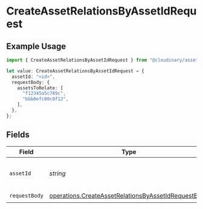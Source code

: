 # CreateAssetRelationsByAssetIdRequest

## Example Usage

```typescript
import { CreateAssetRelationsByAssetIdRequest } from "@cloudinary/assets/models/operations";

let value: CreateAssetRelationsByAssetIdRequest = {
  assetId: "<id>",
  requestBody: {
    assetsToRelate: [
      "f12345a5c789c",
      "bbb0efc00c0f12",
    ],
  },
};
```

## Fields

| Field                                                                                                                      | Type                                                                                                                       | Required                                                                                                                   | Description                                                                                                                |
| -------------------------------------------------------------------------------------------------------------------------- | -------------------------------------------------------------------------------------------------------------------------- | -------------------------------------------------------------------------------------------------------------------------- | -------------------------------------------------------------------------------------------------------------------------- |
| `assetId`                                                                                                                  | *string*                                                                                                                   | :heavy_check_mark:                                                                                                         | The asset ID of the asset to update.                                                                                       |
| `requestBody`                                                                                                              | [operations.CreateAssetRelationsByAssetIdRequestBody](../../models/operations/createassetrelationsbyassetidrequestbody.md) | :heavy_check_mark:                                                                                                         | N/A                                                                                                                        |